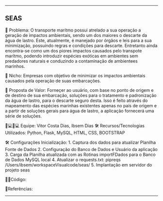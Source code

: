-----------------------------
SEAS 
-----------------------------
🙁 Problema: O transporte marítmo possui atrelado a sua operação a geração de impactos ambientais, sendo um dos maiores o descarte da água de lastro. Este, atualmente, é manejado por órgãos e leis para a sua minimização, possuíndo regras e condições para descarte. Entretanto ainda encontra-se como um dos piores impactos causados pelo transpote marítmo, podendo introduzir espécies exóticas em ambientes sem predadores naturais e conduzindo a contaminação de ambientees marinhos. 

🙂 Nicho: Empresas com objetivo de minimizar os impactos ambientais causados pela operação de suas embarcações.

🎁 Proposta de Valor: Forneçer ao usuário, com base no ponto de origem e de destino de sua embarcação, soluções para o tratamento e padronização da água de lastro, para o descarte seguro desta. Isso é feito através do mapeamento das espécies marinhas existentes apenas no país de origem e a partir de soluções gerais para água de lastro, a aplicação fornecerá uma série de soluções. 

🧑💻👩💻 Equipe: Vitor Costa Dias, Ibsem Dias 🛠️ Recursos/Tecnologias Utilizados: Python, Flask, MySQL, HTML, CSS, BOOTSTRAP

🛠️ Configurações Inicialização: 1. Captura dos dados para atualizar Planilha Fonte de Dados 2. Configuração do Banco de Dados e Usuário da aplicação 3. Carga da Planilha atualizada com as Rotinas importFDados para o Banco de Dados MySQL local 4. Atualizar o requests.txt: pipreqs /Users/ibsem/workspaceVisualcode/seas/ 5. Implantação em servidor do projeto seas

👨‍💻Código:

🔗Referências:

-------------------
